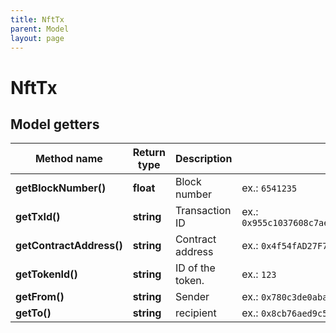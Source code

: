 ```yaml
---
title: NftTx
parent: Model
layout: page
---
```


# NftTx

## Model getters

Method name | Return type | Description | Notes
------------ | ------------- | ------------- | -------------
**getBlockNumber()** | **float** | Block number | ex.: `6541235`
**getTxId()** | **string** | Transaction ID | ex.: `0x955c1037608c7aecb6d1a3f150ce7d0a80536bcabb0deb69d62f55292cc4c372`
**getContractAddress()** | **string** | Contract address | ex.: `0x4f54fAD27F7F46C102Cd49b8E75C5593397cd9c3`
**getTokenId()** | **string** | ID of the token. | ex.: `123`
**getFrom()** | **string** | Sender | ex.: `0x780c3de0aba1b51f04cfe8a5d9d277d4ad032b8d`
**getTo()** | **string** | recipient | ex.: `0x8cb76aed9c5e336ef961265c6079c14e9cd3d2ea`

